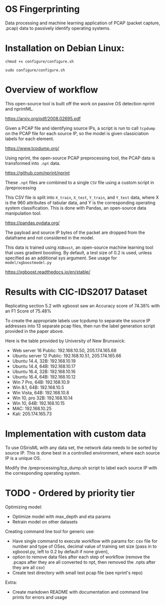 # OS Fingerprinting

Data processing and machine learning application of PCAP (packet capture, .pcap) data to passively identify operating systems.

# Installation on Debian Linux:

`chmod +x configure/configure.sh`

`sudo configure/configure.sh`

# Overview of workflow

This open-source tool is built off the work on passive OS detection nprint and nprintML.

https://arxiv.org/pdf/2008.02695.pdf

Given a PCAP file and identifying source IPs, a script is run to call `tcpdump` on the PCAP file for each source IP, so the model is given classiciation labels for each element.

https://www.tcpdump.org/

Using nprint, the open-source PCAP preprocessing tool, the PCAP data is transformed into `.npt` data.

https://github.com/nprint/nprint

These `.npt` files are combined to a single `CSV` file using a custom script in /preprocessing

This CSV file is split into `X_train`, `X_test`, `Y_train`, and `Y_test` data, where X is the 960 attributes of tabular data, and Y is the corresponding operating system classification. This is done with Pandas, an open-source data manipulation tool.

https://pandas.pydata.org/

The payload and source IP bytes of the packet are dropped from the dataframe and not considered in the model.

This data is trained using `XGBoost`, an open-source machine learning tool that uses gradient boosting. By default, a test size of 0.2 is used, unless specified as an additional sys argument. See usage for `model/xgboostmodel.py`

https://xgboost.readthedocs.io/en/stable/

# Results with CIC-IDS2017 Dataset

Replicating section 5.2 with xgboost saw an Accuracy score of 74.38% with an F1 Score of 75.48%

To create the appropriate labels use tcpdump to separate the source IP addresses into 13 separate pcap files, then run the label generation script provided in the paper above.

Here is the table provided by University of New Brunswick:
- Web server 16 Public: 192.168.10.50, 205.174.165.68
- Ubuntu server 12 Public: 192.168.10.51, 205.174.165.66
- Ubuntu 14.4, 32B: 192.168.10.19
- Ubuntu 14.4, 64B: 192.168.10.17
- Ubuntu 16.4, 32B: 192.168.10.16
- Ubuntu 16.4, 64B: 192.168.10.12
- Win 7 Pro, 64B: 192.168.10.9
- Win 8.1, 64B: 192.168.10.5
- Win Vista, 64B: 192.168.10.8
- Win 10, pro 32B: 192.168.10.14
- Win 10, 64B: 192.168.10.15
- MAC: 192.168.10.25
- Kali: 205.174.165.73


# Implementation with custom data

To use OSirisML with any data set, the network data needs to be sorted by source IP. This is done best in a controlled environment, where each source IP is a unique OS.

Modify the /preprocessing/tcp_dump.sh script to label each source IP with the corresponding operating system.


# TODO - Ordered by priority tier

Optimizing model:

- Optimize model with max_depth and eta params
- Retrain model on other datasets

Creating command line tool for generic use:

- Have single command to execute workflow with params for: csv file for number and type of OSes, decimal value of training set size (pass in to xgboost.py, left to 0.2 by default if none given),
- option to remove data files after each step of workflow (remove the .pcaps after they are all converted to npt, then removed the .npts after they are all csv)
- Create test directory with small test pcap file (see nprint's repo)

Extra:

- Create markdown README with documentation and command line prints for errors and usage